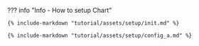 ??? info "Info - How to setup Chart"

    {% include-markdown "tutorial/assets/setup/init.md" %}

    {% include-markdown "tutorial/assets/setup/config_a.md" %}
